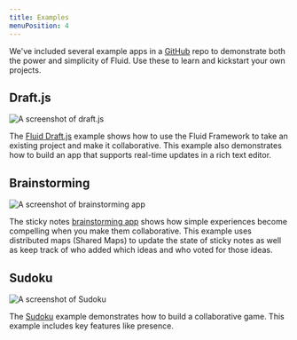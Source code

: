 ```yaml
---
title: Examples
menuPosition: 4
---
```


We've included several example apps in a [GitHub](https://github.com/microsoft/FluidExamples) repo to demonstrate
both the power and simplicity of Fluid. Use these to learn and kickstart your own projects.

## Draft.js

![A screenshot of draft.js](/images/draftjs-example.png)

The [Fluid Draft.js](https://github.com/microsoft/FluidExamples/tree/main/draft-js) example shows how to use the
Fluid Framework to take an existing project and make it collaborative. This example also demonstrates
how to build an app that supports real-time updates in a rich text editor.

## Brainstorming

![A screenshot of brainstorming app](/images/brainstorm-example.png)

The sticky notes [brainstorming app](https://github.com/microsoft/FluidExamples/tree/main/brainstorm)
shows how simple experiences become compelling when you make them collaborative. This example uses distributed
maps (Shared Maps) to update the state of sticky notes as well as keep track of who added which ideas and who
voted for those ideas.

## Sudoku

![A screenshot of Sudoku](/images/sudoku-example.png)

The [Sudoku](https://github.com/microsoft/FluidExamples/tree/main/sudoku) example demonstrates how to build
a collaborative game. This example includes key features like presence.

